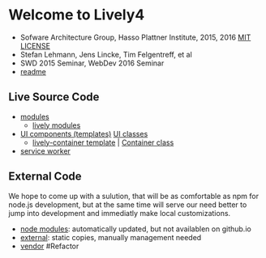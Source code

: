# Welcome to Lively4

* Sofware Architecture Group, Hasso Plattner Institute,  2015, 2016 [MIT LICENSE](LICENSE)
* Stefan Lehmann, Jens Lincke, Tim Felgentreff, et al
* SWD 2015 Seminar, WebDev 2016 Seminar
* [readme](README.md)

## Live Source Code

* [modules](src/client/) 
  * [lively modules](src/client/lively.js)
* [UI components (templates)](templates/) [UI classes](templates/classes/) 
  * [lively-container template](templates/lively-container.html) |  [Container class](templates/classes/Container.js)
* [service worker](src/swx/)
 

## External Code

We hope to come up with a sulution, that will be as comfortable as npm for node.js development, but at the same time will serve our need better to jump into development and immediatly make local customizations. 

* [node modules](node_modules/): automatically updated, but not availablen on github.io
* [external](src/external/): static copies, manually management needed
* [vendor](vendor/) #Refactor
